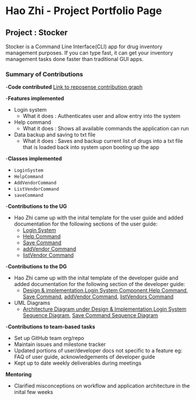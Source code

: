 # Hao Zhi - Project Portfolio Page

## Project : Stocker
Stocker is a Command Line Interface(CLI) app for drug inventory management purposes.
If you can type fast, it can get your inventory management tasks done faster than traditional
GUI apps.

### Summary of Contributions

-**Code contributed** [Link to reposense contribution graph](https://nus-cs2113-ay2324s1.github.io/tp-dashboard/?search=&sort=groupTitle&sortWithin=title&timeframe=commit&mergegroup=&groupSelect=groupByRepos&breakdown=true&checkedFileTypes=docs~functional-code~test-code&since=2023-09-22&tabOpen=true&tabType=authorship&tabAuthor=TeoHaoZhi&tabRepo=AY2324S1-CS2113-T17-3%2Ftp%5Bmaster%5D&authorshipIsMergeGroup=false&authorshipFileTypes=docs~functional-code~test-code&authorshipIsBinaryFileTypeChecked=false&authorshipIsIgnoredFilesChecked=false)

-**Features implemented**
* Login system
  * What it does : Authenticates user and allow entry into the system
* Help command
  * What it does : Shows all available commands the application can run 
* Data backup and saving to txt file
  * What it does : Saves and backup current list of drugs into a txt file that is loaded back into system upon booting
  up the app

-**Classes implemented**
* `LoginSystem` 
* `HelpCommand`
* `AddVendorCommand`
* `ListVendorCommand`
* `saveCommand`

-**Contributions to the UG**
 * Hao Zhi came up with the  inital template for the user guide and added documentation for the following sections of 
   the user guide:
   * [Login System](/docs/UserGuide.md#login-system--create-new-user-or-login-existing-user)
   * [Help Command](/docs/UserGuide.md#help---list-currently-available-commands-in-current-version-their-uses-and-how-to-format-them-in-the-command-line)
   * [Save Command](/docs/UserGuide.md#save---save-existing-drugs-onto-hard-drive-of-computer)
   * [addVendor Command](/docs/UserGuide.md#addvendor---adds-a-vendor-into-list-of-vendors-being-tracked-by-system)
   * [listVendor Command](/docs/UserGuide.md#listvendors---list-all-vendors-currently-being-tracked-by-the-system)


-**Contributions to the DG**
 * Hao Zhi came up with the inital template of the developer guide and added documentation for the following section of 
   the developer guide:
   * [Design & implementation](/docs/DeveloperGuide.md#design--implementation),[Login System Component](/docs/DeveloperGuide.md#login-system-component),[Help Command](/docs/DeveloperGuide.md#4-help-command), [Save Command](/docs/DeveloperGuide.md#5-save-command), [addVendor Command](/docs/DeveloperGuide.md#6-addvendor-command),
     [listVendors Command](/docs/DeveloperGuide.md#7-listvendors-command)
 * UML Diagrams
   * [Architecture Diagram under Design & Implementation](/docs/UML%20Diagrams/Architecture_Diagram.png),[Login System Sequence Diagram](/docs/UML%20Diagrams/StockerToLoginSystem.png),
     [Save Command Sequence Diagram]()  

-**Contributions to team-based tasks**
 * Set up GitHub team org/repo
 * Maintain issues and milestone tracker
 * Updated portions of user/developer docs not specific to a feature eg: FAQ of user guide, acknowledgements of 
   developer guide
 * Kept up to date weekly deliverables during meetings

**Mentoring**
 * Clarified misconceptions on workflow and application architecture in the inital few weeks 


